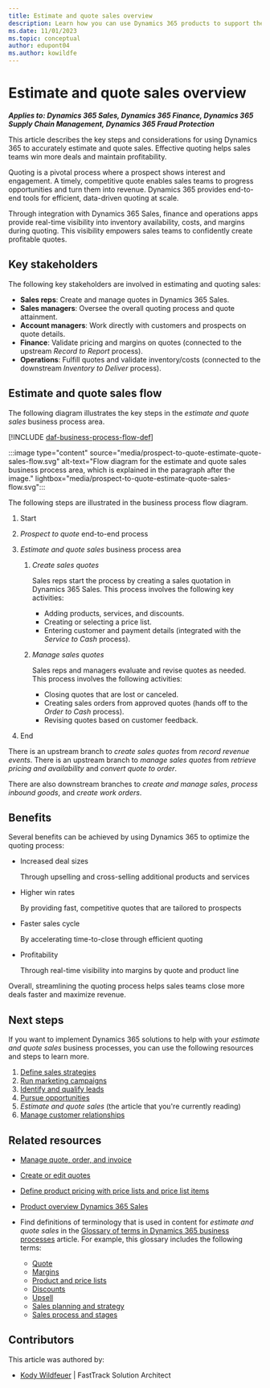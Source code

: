```yaml
---
title: Estimate and quote sales overview
description: Learn how you can use Dynamics 365 products to support the organization's business processes for estimating and quoting sales.
ms.date: 11/01/2023
ms.topic: conceptual
author: edupont04
ms.author: kowildfe
---
```


# Estimate and quote sales overview

***Applies to: Dynamics 365 Sales, Dynamics 365 Finance, Dynamics 365 Supply Chain Management, Dynamics 365 Fraud Protection***

This article describes the key steps and considerations for using Dynamics 365 to accurately estimate and quote sales. Effective quoting helps sales teams win more deals and maintain profitability.

Quoting is a pivotal process where a prospect shows interest and engagement. A timely, competitive quote enables sales teams to progress opportunities and turn them into revenue. Dynamics 365 provides end-to-end tools for efficient, data-driven quoting at scale.

Through integration with Dynamics 365 Sales, finance and operations apps provide real-time visibility into inventory availability, costs, and margins during quoting. This visibility empowers sales teams to confidently create profitable quotes.

## Key stakeholders

The following key stakeholders are involved in estimating and quoting sales:

- **Sales reps**: Create and manage quotes in Dynamics 365 Sales.
- **Sales managers**: Oversee the overall quoting process and quote attainment.
- **Account managers**: Work directly with customers and prospects on quote details.
- **Finance**: Validate pricing and margins on quotes (connected to the upstream *Record to Report* process).
- **Operations**: Fulfill quotes and validate inventory/costs (connected to the downstream *Inventory to Deliver* process).

## Estimate and quote sales flow

The following diagram illustrates the key steps in the *estimate and quote sales* business process area.

[!INCLUDE [daf-business-process-flow-def](~/../shared-content/shared/guidance-includes/daf-business-process-flow-def.md)]

:::image type="content" source="media/prospect-to-quote-estimate-quote-sales-flow.svg" alt-text="Flow diagram for the estimate and quote sales business process area, which is explained in the paragraph after the image." lightbox="media/prospect-to-quote-estimate-quote-sales-flow.svg":::

The following steps are illustrated in the business process flow diagram.

1. Start
1. *Prospect to quote* end-to-end process
1. *Estimate and quote sales* business process area

    1. *Create sales quotes*

        Sales reps start the process by creating a sales quotation in Dynamics 365 Sales. This process involves the following key activities:

        - Adding products, services, and discounts.
        - Creating or selecting a price list.
        - Entering customer and payment details (integrated with the *Service to Cash* process).

    1. *Manage sales quotes*

        Sales reps and managers evaluate and revise quotes as needed. This process involves the following activities:

        - Closing quotes that are lost or canceled.
        - Creating sales orders from approved quotes (hands off to the *Order to Cash* process).
        - Revising quotes based on customer feedback.

1. End

There is an upstream branch to *create sales quotes* from *record revenue events*. There is an upstream branch to *manage sales quotes* from *retrieve pricing and availability* and *convert quote to order*.

There are also downstream branches to *create and manage sales*, *process inbound goods*, and *create work orders*.

## Benefits

Several benefits can be achieved by using Dynamics 365 to optimize the quoting process:

- Increased deal sizes

    Through upselling and cross-selling additional products and services

- Higher win rates

    By providing fast, competitive quotes that are tailored to prospects

- Faster sales cycle

    By accelerating time-to-close through efficient quoting

- Profitability

    Through real-time visibility into margins by quote and product line

Overall, streamlining the quoting process helps sales teams close more deals faster and maximize revenue.

## Next steps

If you want to implement Dynamics 365 solutions to help with your *estimate and quote sales* business processes, you can use the following resources and steps to learn more. 

1. [Define sales strategies](prospect-to-quote-define-sales-strategy-overview.md)
1. [Run marketing campaigns](prospect-to-quote-run-marketing-campaigns-overview.md)
1. [Identify and qualify leads](prospect-to-quote-identify-qualify-leads.md)
1. [Pursue opportunities](prospect-to-quote-pursue-opportunities-overview.md)
1. *Estimate and quote sales* (the article that you're currently reading)
1. [Manage customer relationships](prospect-to-quote-manage-customer-relationships.md)

## Related resources

- [Manage quote, order, and invoice](/dynamics365/sales/sales-transactions)
- [Create or edit quotes](/dynamics365/sales/create-edit-quote-sales)
- [Define product pricing with price lists and price list items](/dynamics365/sales/create-price-lists-price-list-items-define-pricing-products) 
- [Product overview Dynamics 365 Sales](https://dynamics.microsoft.com/sales)
- Find definitions of terminology that is used in content for *estimate and quote sales* in the [Glossary of terms in Dynamics 365 business processes](glossary.md) article. For example, this glossary includes the following terms:

    - [Quote](glossary.md#quote)
    - [Margins](glossary.md#margins)
    - [Product and price lists](glossary.md#product-and-price-lists)
    - [Discounts](glossary.md#discounts)
    - [Upsell](glossary.md#upsell)
    - [Sales planning and strategy](glossary.md#sales-planning-and-strategy)
    - [Sales process and stages](glossary.md#sales-process-and-stages)

<!-- 
## Tags

*Products:* Dynamics 365 Sales

*Industries:* Agriculture, Manufacturing, Retail, Professional Services, Public Sector

*Roles:* Sales Manager, Sales Rep, Finance Manager, Operations Manage -->

## Contributors

This article was authored by:

- [Kody Wildfeuer]( https://www.linkedin.com/in/kody-wildfeuer/) \| FastTrack Solution Architect
